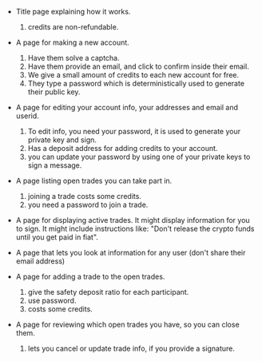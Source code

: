 * Title page explaining how it works. 
  1. credits are non-refundable.

* A page for making a new account. 
  1. Have them solve a captcha. 
  2. Have them provide an email, and click to confirm inside their email.
  3. We give a small amount of credits to each new account for free.
  4. They type a password which is deterministically used to generate their public key.

* A page for editing your account info, your addresses and email and userid. 
  1. To edit info, you need your password, it is used to generate your private key and sign.
  2. Has a deposit address for adding credits to your account. 
  3. you can update your password by using one of your private keys to sign a message.

* A page listing open trades you can take part in.
  1. joining a trade costs some credits.
  2. you need a password to join a trade.

* A page for displaying active trades. It might display information for you to sign. It might include instructions like: "Don't release the crypto funds until you get paid in fiat".

* A page that lets you look at information for any user (don't share their email address)

* A page for adding a trade to the open trades.
  1. give the safety deposit ratio for each participant.
  2. use password.
  3. costs some credits.

* A page for reviewing which open trades you have, so you can close them.
  1. lets you cancel or update trade info, if you provide a signature.
